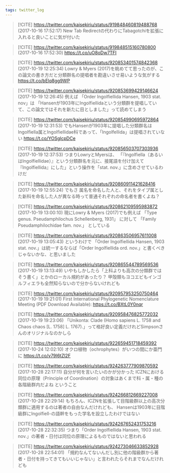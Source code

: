 ```yaml
---
tags: twitter_log
---
```


> [!CITE] https://twitter.com/kaisekiriu/status/919848460819488768 (2017-10-16 17:52:17)
> New Tab Redirectの代わりにTabagotchiを拡張に入れると良いことに気が付いた

> [!CITE] https://twitter.com/kaisekiriu/status/919848515160780800 (2017-10-16 17:52:30)
> https://t.co/uO8oDw7TFI

> [!CITE] https://twitter.com/kaisekiriu/status/920853401574842368 (2017-10-19 12:25:34)
> Lowry &amp; Myers (2017)を眺めてて思ったのが、この論文の書き方だと分類群名の提唱者を勘違いさせ易いような気がする
> https://t.co/bElq8gg9WP

> [!CITE] https://twitter.com/kaisekiriu/status/920853699429146624 (2017-10-19 12:26:45)
> 例えば
> 「Order Ingolfiellida Hansen, 1903 stat. nov」は
> 「Hansenが1903年にIngolfiellidaという分類群を提唱していて、この論文ではそれを新たに目としました」って読めてしまう

> [!CITE] https://twitter.com/kaisekiriu/status/920854990695972864 (2017-10-19 12:31:53)
> でもHansenが1903年に提唱した分類群名はIngolfiella属とIngolfiellidae科であって、「Ingolfellida」は提唱されていない
> https://t.co/YOSglcpDCe

> [!CITE] https://twitter.com/kaisekiriu/status/920856503707303936 (2017-10-19 12:37:53)
> つまりLowryとMyersは、
> 「『Ingolfiella（あるいはIngolfiellidae）』という分類群名を元に、接尾語を付け加えて『Ingolfiellida』にした」という操作を「stat. nov.」に含めさせているわけだ

> [!CITE] https://twitter.com/kaisekiriu/status/920860911421628416 (2017-10-19 12:55:24)
> でもさ
> 属名を命名した人と、それをタイプ属とした新科を命名した人が異なる時って普通それぞれの命名者を書くよね？

> [!CITE] https://twitter.com/kaisekiriu/status/920862109595983872 (2017-10-19 13:00:10)
> 現にLowry &amp; Myers (2017)でも例えば
> 「Type genus. Pseudamphilochus Schellenberg, 1931」
> に対して
> 「Family Pseudamphilochidae fam. nov.」
> としている

> [!CITE] https://twitter.com/kaisekiriu/status/920863506957611008 (2017-10-19 13:05:43)
> というわけで
> 「Order Ingolfiellida Hansen, 1903 stat. nov.」は統一するならば「Order Ingolfiellida ord. nov.」と書くべきじゃないかな、と思いました

> [!CITE] https://twitter.com/kaisekiriu/status/920865544789569536 (2017-10-19 13:13:49)
> いやもしかしたら「上科よりも高次の分類群ではそう書く」とかのローカル規約があったり？
> 甲殻類もヨコエビもインゴルフィエラも全然知らないので分からないけれども

> [!CITE] https://twitter.com/kaisekiriu/status/920957953250750464 (2017-10-19 19:21:01)
> First International Phylogenetic Nomenclature Meeting (PDF Download Available): https://t.co/BXtL0Y0nqr

> [!CITE] https://twitter.com/kaisekiriu/status/920958476825772032 (2017-10-19 19:23:06)
> 「Unikonta: Clade (Homo sapiens L. 1758 and Chaos chaos [L. 1758] L. 1767).」って格好良い定義だけれどSimpsonさんのオリジナルなのかしら

> [!CITE] https://twitter.com/kaisekiriu/status/922659451718459392 (2017-10-24 12:02:10)
> オクロ植物（ochrophytes）がいつの間にか亜門に
> https://t.co/v79I6tZl2F

> [!CITE] https://twitter.com/kaisekiriu/status/924263777909870592 (2017-10-28 22:17:11)
> 自分が何を言いたいのかが分かった
> ICZNにおける同位の原理（Principle of Coordination）の対象はあくまで科・属・種の各階級群内だよね
> ということ

> [!CITE] https://twitter.com/kaisekiriu/status/924266812669227008 (2017-10-28 22:29:14)
> もちろん、ICZNを拡張して目階級群以上の高次分類群に適用するのは著者の自由なんだけれども、
> Hansenは1903年に目階級群にIngolfiell-の語幹をもった学名を設立したわけではない

> [!CITE] https://twitter.com/kaisekiriu/status/924267652431753216 (2017-10-28 22:32:35)
> つまり「Order Ingolfiellida Hansen, 1903 stat. nov.」の著者・日付は同位の原理によるものではないと思われる

> [!CITE] https://twitter.com/kaisekiriu/status/924273046633852928 (2017-10-28 22:54:01)
> 「規約なんてないんだし別に他の階級群から著者・日付を持ってきてもいいじゃない」と言われたらそれまでなんだけれども
